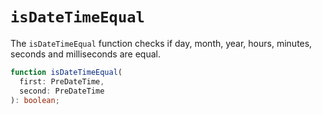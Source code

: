 # `isDateTimeEqual`

The `isDateTimeEqual` function checks if day, month, year, hours, minutes, seconds and milliseconds are equal.

```ts
function isDateTimeEqual(
  first: PreDateTime,
  second: PreDateTime
): boolean;
```
